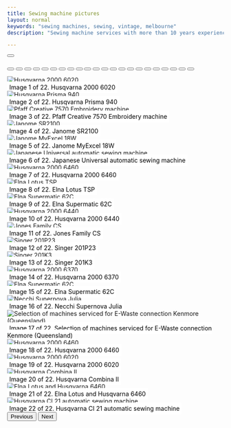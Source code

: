```yaml
---
title: Sewing machine pictures
layout: normal
keywords: "sewing machines, sewing, vintage, melbourne"
description: "Sewing machine services with more than 10 years experience based in Melbourne, Australia"

---
```

<div class="container justify-content-center">
<div class="row">
<div class="col-12 mb-1">

<div id="carouselCaptions" class="carousel slide carousel-fade pb-4" data-bs-ride="carousel">
  <div class="carousel-indicators">

<button type="button" class="active" data-bs-target="#carouselcaptions" data-bs-slide-to="1"></button>

<button type="button" data-bs-target="#carouselcaptions" data-bs-slide-to="2"></button>
<button type="button" data-bs-target="#carouselcaptions" data-bs-slide-to="3"></button>
<button type="button" data-bs-target="#carouselcaptions" data-bs-slide-to="4"></button>
<button type="button" data-bs-target="#carouselcaptions" data-bs-slide-to="5"></button>
<button type="button" data-bs-target="#carouselcaptions" data-bs-slide-to="6"></button>
<button type="button" data-bs-target="#carouselcaptions" data-bs-slide-to="7"></button>
<button type="button" data-bs-target="#carouselcaptions" data-bs-slide-to="8"></button>
<button type="button" data-bs-target="#carouselcaptions" data-bs-slide-to="9"></button>
<button type="button" data-bs-target="#carouselcaptions" data-bs-slide-to="10"></button>
<button type="button" data-bs-target="#carouselcaptions" data-bs-slide-to="11"></button>
<button type="button" data-bs-target="#carouselcaptions" data-bs-slide-to="12"></button>
<button type="button" data-bs-target="#carouselcaptions" data-bs-slide-to="13"></button>
<button type="button" data-bs-target="#carouselcaptions" data-bs-slide-to="14"></button>
<button type="button" data-bs-target="#carouselcaptions" data-bs-slide-to="15"></button>
<button type="button" data-bs-target="#carouselcaptions" data-bs-slide-to="16"></button>
<button type="button" data-bs-target="#carouselcaptions" data-bs-slide-to="17"></button>
<button type="button" data-bs-target="#carouselcaptions" data-bs-slide-to="18"></button>
<button type="button" data-bs-target="#carouselcaptions" data-bs-slide-to="19"></button>
<button type="button" data-bs-target="#carouselcaptions" data-bs-slide-to="20"></button>
<button type="button" data-bs-target="#carouselcaptions" data-bs-slide-to="21"></button>
<button type="button" data-bs-target="#carouselcaptions" data-bs-slide-to="22"></button>
<button type="button" data-bs-target="#carouselcaptions" data-bs-slide-to="23"></button>

  </div>
  <div class="carousel-inner">

   <div class="carousel-item active">
   <img alt="Husqvarna 2000 6020" style="height:auto;width:auto" src="/assets/images/repaired/1.jpg" class="d-block w-100" />
   <div style="bottom:-18px;" class="carousel-caption d-none d-md-block">
   <span style="padding:5px;color:black;background-color:white">Image 1 of 22. Husqvarna 2000 6020</span>
   </div>
   </div>
 
   <div class="carousel-item">
   <img alt="Husqvarna Prisma 940" style="height:auto;width:auto" src="/assets/images/repaired/2.jpg" class="d-block w-100" />
   <div style="bottom:-18px;" class="carousel-caption d-none d-md-block">
   <span style="padding:5px;color:black;background-color:white">Image 2 of 22. Husqvarna Prisma 940</span>
   </div>
   </div>
 
   <div class="carousel-item">
   <img alt="Pfaff Creative 7570 Embroidery machine" style="height:auto;width:auto" src="/assets/images/repaired/3.jpg" class="d-block w-100" />
   <div style="bottom:-18px;" class="carousel-caption d-none d-md-block">
   <span style="padding:5px;color:black;background-color:white">Image 3 of 22. Pfaff Creative 7570 Embroidery machine</span>
   </div>
   </div>
 
   <div class="carousel-item">
   <img alt="Janome SR2100" style="height:auto;width:auto" src="/assets/images/repaired/4.jpg" class="d-block w-100" />
   <div style="bottom:-18px;" class="carousel-caption d-none d-md-block">
   <span style="padding:5px;color:black;background-color:white">Image 4 of 22. Janome SR2100</span>
   </div>
   </div>
 
   <div class="carousel-item">
   <img alt="Janome MyExcel 18W" style="height:auto;width:auto" src="/assets/images/repaired/5.jpg" class="d-block w-100" />
   <div style="bottom:-18px;" class="carousel-caption d-none d-md-block">
       <span style="padding:5px;color:black;background-color:white">Image 5 of 22. Janome MyExcel 18W</span>
   </div>
   </div>
 
   <div class="carousel-item">
   <img alt="Japanese Universal automatic sewing machine" style="height:auto;width:auto" src="/assets/images/repaired/6.jpg" class="d-block w-100" />
   <div style="bottom:-18px;" class="carousel-caption d-none d-md-block">
   <span style="padding:5px;color:black;background-color:white">Image 6 of 22. Japanese Universal automatic sewing machine</span>
   </div>
   </div>
 
   <div class="carousel-item">
   <img alt="Husqvarna 2000 6460" style="height:auto;width:auto" src="/assets/images/repaired/7.jpg" class="d-block w-100" />
   <div style="bottom:-18px;" class="carousel-caption d-none d-md-block">
   <span style="padding:5px;color:black;background-color:white">Image 7 of 22. Husqvarna 2000 6460</span>
   </div>
   </div>
 
   <div class="carousel-item">
   <img alt="Elna Lotus TSP" style="height:auto;width:auto" src="/assets/images/repaired/8.jpg" class="d-block w-100" />
   <div style="bottom:-18px;" class="carousel-caption d-none d-md-block">
   <span style="padding:5px;color:black;background-color:white">Image 8 of 22. Elna Lotus TSP</span>
   </div>
   </div>
 
   <div class="carousel-item">
   <img alt="Elna Supermatic 62C" style="height:auto;width:auto" src="/assets/images/repaired/9.jpg" class="d-block w-100" />
   <div style="bottom:-18px;" class="carousel-caption d-none d-md-block">
   <span style="padding:5px;color:black;background-color:white">Image 9 of 22. Elna Supermatic 62C</span>
   </div>
   </div>
 
   <div class="carousel-item">
   <img alt="Husqvarna 2000 6440" style="height:auto;width:auto" src="/assets/images/repaired/10.jpg" class="d-block w-100" />
   <div style="bottom:-18px;" class="carousel-caption d-none d-md-block">
   <span style="padding:5px;color:black;background-color:white">Image 10 of 22. Husqvarna 2000 6440</span>
   </div>
   </div>
 
   <div class="carousel-item">
   <img alt="Jones Family CS" style="height:auto;width:auto" src="/assets/images/repaired/11.jpg" class="d-block w-100" />
   <div style="bottom:-18px;" class="carousel-caption d-none d-md-block">
   <span style="padding:5px;color:black;background-color:white">Image 11 of 22. Jones Family CS</span>
   </div>
   </div>
 
   <div class="carousel-item">
   <img alt="Singer 201P23" style="height:auto;width:auto" src="/assets/images/repaired/12.jpg" class="d-block w-100" />
   <div style="bottom:-18px;" class="carousel-caption d-none d-md-block">
   <span style="padding:5px;color:black;background-color:white">Image 12 of 22. Singer 201P23</span>
   </div>
   </div>
 
   <div class="carousel-item">
   <img alt="Singer 201K3" style="height:auto;width:auto" src="/assets/images/repaired/13.jpg" class="d-block w-100" />
   <div style="bottom:-18px;" class="carousel-caption d-none d-md-block">
   <span style="padding:5px;color:black;background-color:white">Image 13 of 22. Singer 201K3</span>
   </div>
   </div>
 
   <div class="carousel-item">
   <img alt="Husqvarna 2000 6370" style="height:auto;width:auto" src="/assets/images/repaired/14.jpg" class="d-block w-100" />
   <div style="bottom:-18px;" class="carousel-caption d-none d-md-block">
   <span style="padding:5px;color:black;background-color:white">Image 14 of 22. Husqvarna 2000 6370</span>
   </div>
   </div>
 
   <div class="carousel-item">
   <img alt="Elna Supermatic 62C" style="height:auto;width:auto" src="/assets/images/repaired/15.jpg" class="d-block w-100" />
   <div style="bottom:-18px;" class="carousel-caption d-none d-md-block">
   <span style="padding:5px;color:black;background-color:white">Image 15 of 22. Elna Supermatic 62C</span>
   </div>
   </div>
 
   <div class="carousel-item">
   <img alt="Necchi Supernova Julia" style="height:auto;width:auto" src="/assets/images/repaired/16.jpg" class="d-block w-100" />
   <div style="bottom:-18px;" class="carousel-caption d-none d-md-block">
   <span style="padding:5px;color:black;background-color:white">Image 16 of 22. Necchi Supernova Julia</span>
   </div>
   </div>
 
   <div class="carousel-item">
   <img alt="Selection of machines serviced for E-Waste connection Kenmore (Queensland)" style="height:auto;width:auto" src="/assets/images/repaired/17.jpg" class="d-block w-100" />
   <div style="bottom:-18px;" class="carousel-caption d-none d-md-block">
   <span style="padding:5px;color:black;background-color:white">Image 17 of 22. Selection of machines serviced for E-Waste connection Kenmore (Queensland)</span>
   </div>
   </div>
 
   <div class="carousel-item">
   <img alt="Husqvarna 2000 6460" style="height:auto;width:auto" src="/assets/images/repaired/18.jpg" class="d-block w-100" />
   <div style="bottom:-18px;" class="carousel-caption d-none d-md-block">
   <span style="padding:5px;color:black;background-color:white">Image 18 of 22. Husqvarna 2000 6460</span>
   </div>
   </div>
 
   <div class="carousel-item">
   <img alt="Husqvarna 2000 6020" style="height:auto;width:auto" src="/assets/images/repaired/19.jpg" class="d-block w-100" />
   <div style="bottom:-18px;" class="carousel-caption d-none d-md-block">
   <span style="padding:5px;color:black;background-color:white">Image 19 of 22. Husqvarna 2000 6020</span>
   </div>
   </div>
 
   <div class="carousel-item">
   <img alt="Husqvarna Combina II" style="height:auto;width:auto" src="/assets/images/repaired/20.jpg" class="d-block w-100" />
   <div style="bottom:-18px;" class="carousel-caption d-none d-md-block">
   <span style="padding:5px;color:black;background-color:white">Image 20 of 22. Husqvarna Combina II</span>
   </div>
   </div>
 
   <div class="carousel-item">
   <img alt="Elna Lotus and Husqvarna 6460" style="height:auto;width:auto" src="/assets/images/repaired/21.jpg" class="d-block w-100" />
   <div style="bottom:-18px;" class="carousel-caption d-none d-md-block">
   <span style="padding:5px;color:black;background-color:white">Image 21 of 22. Elna Lotus and Husqvarna 6460</span>
   </div>
   </div>
 
   <div class="carousel-item">
   <img alt="Husqvarna CI 21 automatic sewing machine" style="height:auto;width:auto" src="/assets/images/repaired/22.jpg" class="d-block w-100" />
   <div style="bottom:-18px;" class="carousel-caption d-none d-md-block">
   <span style="padding:5px;color:black;background-color:white">Image 22 of 22. Husqvarna CI 21 automatic sewing machine</span>
   </div>
   </div>
 
<!--0   <div class="carousel-item">
   <img alt="Phoenix 283F automatic sewing machine" style="height:auto;width:auto" src="/assets/images/repaired/24.jpg" class="d-block w-100" />
   <div style="bottom:-18px;" class="carousel-caption d-none d-md-block">
   <span style="padding:5px;color:black;background-color:white">Image 22 of 23. Phoenix 283F automatic sewing machine</span>
   </div>
   </div>
 
  </div>-->
  <button class="carousel-control-prev" data-bs-target="#carouselCaptions" type="button" data-bs-slide="prev">
    <span class="carousel-control-prev-icon" aria-hidden="true"></span>
    <span class="visually-hidden">Previous</span>
  </button>
  <button class="carousel-control-next" data-bs-target="#carouselCaptions" type="button" data-bs-slide="next">
    <span class="carousel-control-next-icon" aria-hidden="true"></span>
    <span class="visually-hidden">Next</span>
  </button>
</div><!-- end carousel -->
</div>


</div><!-- end col -->
</div><!-- end row -->
</div><!-- end container -->


